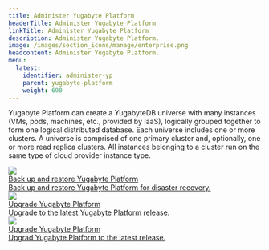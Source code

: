 ```yaml
---
title: Administer Yugabyte Platform
headerTitle: Administer Yugabyte Platform
linkTitle: Administer Yugabyte Platform
description: Administer Yugabyte Platform.
image: /images/section_icons/manage/enterprise.png
headcontent: Administer Yugabyte Platform.
menu:
  latest:
    identifier: administer-yp
    parent: yugabyte-platform
    weight: 690
---
```


Yugabyte Platform can create a YugabyteDB universe with many instances (VMs, pods, machines, etc., provided by IaaS), logically grouped together to form one logical distributed database. Each universe includes one or more clusters. A universe is comprised of one primary cluster and, optionally, one or more read replica clusters. All instances belonging to a cluster run on the same type of cloud provider instance type.

<div class="row">

  <div class="col-12 col-md-6 col-lg-12 col-xl-6">
    <a class="section-link icon-offset" href="backup-restore-yp/">
      <div class="head">
        <img class="icon" src="/images/section_icons/manage/enterprise.png" aria-hidden="true" />
        <div class="title">Back up and restore Yugabyte Platform</div>
      </div>
      <div class="body">
        Back up and restore Yugabyte Platform for disaster recovery.
      </div>
    </a>
  </div>

  <div class="col-12 col-md-6 col-lg-12 col-xl-6">
    <a class="section-link icon-offset" href="upgrade-yp/">
      <div class="head">
        <img class="icon" src="/images/section_icons/manage/enterprise.png" aria-hidden="true" />
        <div class="title">Upgrade Yugabyte Platform</div>
      </div>
      <div class="body">
        Upgrade to the latest Yugabyte Platform release.
      </div>
    </a>
  </div>

  <div class="col-12 col-md-6 col-lg-12 col-xl-6">
    <a class="section-link icon-offset" href="upgrade-yp/">
      <div class="head">
        <img class="icon" src="/images/section_icons/manage/enterprise.png" aria-hidden="true" />
        <div class="title">Upgrade Yugabyte Platform</div>
      </div>
      <div class="body">
        Upgrad Yugabyte Platform to the latest release.
      </div>
    </a>
  </div>

</div>